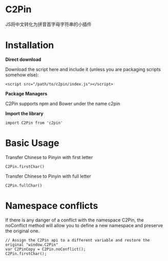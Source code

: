 # C2Pin
JS将中文转化为拼音首字母字符串的小插件

# Installation #
 **Direct download**

Download the script here and include it (unless you are packaging scripts somehow else):

`<script src="/path/to/c2pin/index.js"></script>`

**Package Managers**

C2Pin supports npm and Bower under the name  c2pin

**Import the library**

`import C2Pin from 'c2pin'`

# Basic Usage 



Transfer Chinese to Pinyin with first letter

`C2Pin.firstChar()`

Transfer Chinese to Pinyin with full letter

`C2Pin.fullChar()`


# Namespace conflicts

If there is any danger of a conflict with the namespace C2Pin, the noConflict method will allow you to define a new namespace and preserve the original one.

    // Assign the C2Pin api to a different variable and restore the original "window.C2Pin"
    var C2PinCopy = C2Pin.noConflict();
    C2Pin.firstChar();